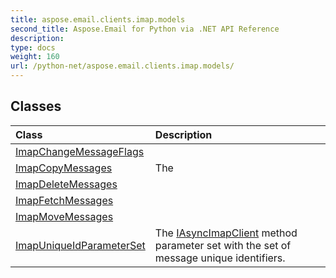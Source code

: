 ```yaml
---
title: aspose.email.clients.imap.models
second_title: Aspose.Email for Python via .NET API Reference
description: 
type: docs
weight: 160
url: /python-net/aspose.email.clients.imap.models/
---
```





## Classes
| Class | Description |
| :- | :- |
|[ImapChangeMessageFlags](/python-net/aspose.email.clients.imap.models/imapchangemessageflags/)||
|[ImapCopyMessages](/python-net/aspose.email.clients.imap.models/imapcopymessages/)|The|
|[ImapDeleteMessages](/python-net/aspose.email.clients.imap.models/imapdeletemessages/)||
|[ImapFetchMessages](/python-net/aspose.email.clients.imap.models/imapfetchmessages/)||
|[ImapMoveMessages](/python-net/aspose.email.clients.imap.models/imapmovemessages/)||
|[ImapUniqueIdParameterSet](/python-net/aspose.email.clients.imap.models/imapuniqueidparameterset/)|The [IAsyncImapClient](/python-net/aspose.email.clients.imap/iasyncimapclient/) method parameter set with the set of message unique identifiers.|

